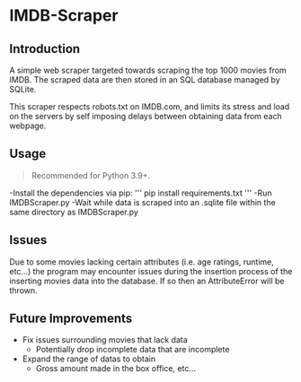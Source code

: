 # IMDB-Scraper

## Introduction
A simple web scraper targeted towards scraping the top 1000 movies from IMDB.
The scraped data are then stored in an SQL database managed by SQLite.

This scraper respects robots.txt on IMDB.com, and limits its stress and load on the servers by self imposing delays between obtaining data from each webpage.

## Usage
>Recommended for Python 3.9+.

-Install the dependencies via pip:
'''
pip install requirements.txt 
'''
-Run IMDBScraper.py
-Wait while data is scraped into an .sqlite file within the same directory as IMDBScraper.py

## Issues
Due to some movies lacking certain attributes (i.e. age ratings, runtime, etc...) the program may encounter issues during the insertion process of the inserting movies data into the database. If so then an AttributeError will be thrown.

## Future Improvements
- Fix issues surrounding movies that lack data
  - Potentially drop incomplete data that are incomplete
- Expand the range of datas to obtain
  - Gross amount made in the box office, etc...
